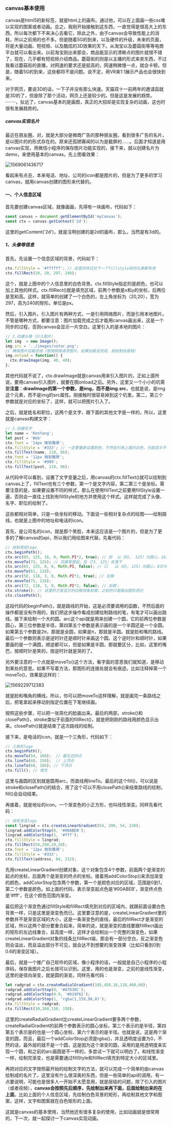 ### canvas基本使用

canvas是html5的新标签，就是html上的画布。通过他，可以在上面画一些css难以实现的图案或者动画。总之，我刚开始接触到这东西，一直觉得是很高大上的东西，所以每次都下不来决心去看它，除此之外，由于canvas会导致性能上的消耗，所以之前用的也不多。但是随着5G的到来，以及硬件的升级，未来的页面，将是大量动画、短视频、以及酷炫的3D效果的天下。从淘宝以及蘑菇街等等电商平台就可以看出来。以前淘宝刚出来那会，商品能显示的清晰点的图片就很不错了，现在，几乎都有短视频介绍商品。蘑菇街的则是以主播的形式来卖东西，不过我看过蘑菇街的直播，对网速的要求还是挺高的，网速稍微慢一点，就会卡顿。但是，随着5G的到来，这些都将不是问题。说不定，用VR来1:1展示产品也会很快到来。

对于网页，要说3D的话，一下子并没有那么快速。天猫双十一前两年的邀请函就是3D的了，但是除了那个活动，网页上还是较少的。但是这是发展的趋势。········，扯远了，canvas基本的是画图，真正的大招却是实现复杂的动画，这也时很有发展趋势的。

##### canvas实现名片

最近在朋友圈，对，就是大部分是微商广告的那种朋友圈，看到很多广告的名片，是以图片的的形式存在的。原来还孤陋寡闻的以为是截屏的......。后面才知道是用canvas实现，用微信小程序的保存图片功能实现的，接下来，就以创建名片为demo，来使用基本的canvas。先上图看效果：

![1569061436717](https://github.com/yjl000/Blog/blob/master/进阶笔记/images/mingpian.png)

看起来有点丑，本来电话、地址、公司的icon都是图片的，但是为了更多的学习canvas，就用canvas创建的图形来代替的。

#### 一、个人信息区域

首先要创建canvas区域，就像画画，先得有一块画布，代码如下：

```javascript
const canvas = document.getElementById('myCanvas');
const ctx = canvas.getContext('2d');
```

这里的getContent('2d')，就是注明创建的是2d的画布，那么，当然是有3d的。

##### 1、头像等信息

首先，先设置一个信息区域的背景，代码如下：

```javascript
ctx.fillStyle = '#ffffff'; // 这里的样式对下一个fillstyle前的元素都有效
ctx.fillRect(20, 20, 297, 240);
```

这个，就是上图中的个人信息里的白色背景。ctx.fillStyle指定的是颜色，也可以加上其他的样式。ctx.fillRect()就是填充区域，前两个参数是x和y的坐标，后两位是宽和高。这样，就简单的创建了一个白色的，左上角坐标为（20,20），宽为297，高为240的矩形。单位是px。

然后，引入图片。引入图片有两种方式，一是引用网络图片，而是引用本地图片。不管是哪种方式，都要注意：图片加载完成之后才能用canvas画出来，这是一个同步的过程，否则canvas会显示一片空白。这里引入的是本地的图片：

```javascript
// 2.创建头像（引入图片）
let img  = new Image();
img.src = '../images/vatar.png';
// 确保图片加载完成（使用网络请求图片，如果加载没完成，就绘制会报错）
img.onload = function() {
  ctx.drawImage(img, 40, 40);
};
```

其他代码就不说了，ctx.drawImage就是canvas用来引入图片的，正如上面所说，要用canvas引入图片，就要在图onload之后。另外，这里又一个小小的坑需要**注意**：**drawImage的第一个参数，是img，而不是img.src**，也就是说，是img这个元素，而不是img的src属性。刚接触时很容易掉到这个坑里。第二，第三个参数就是对应的坐标了，这样，就可以把图片引入了。

之后，就是姓名和职位，这两个是文字，跟下面的其他文字是一样的，所以，这里就是canvas构建文字：

```javascript
// 3.创建名字
let name = 'KenYang';
let post = 'Web'
ctx.font = '14px 微软雅黑';
ctx.fillStyle = '#333'; // 一定要重新设置颜色，不然会引用上面的白色，也就显示不出来了
ctx.fillText(name, 110, 66);
ctx.font = '12px 微软雅黑';
ctx.fillStyle = '#999';
ctx.fillText(post, 110, 86);
```

从代码中可以看到，设置了文字变量之后，用canvas的ctx.fillText()就可以绘制到canvas上了，fillText也有三个参数，第一个是文字内容，第二第三个是坐标。需要注意的是，如果要设置不同的样式，那么在使用fillText之前要用fillStyle设置一遍，否则会一直往上找到有fillStyle的地方并使用这个样式。这样就完成了头像、名字、职位的绘制了。

这些都相对简单，只是一些坐标的移动。下面说一些相对复杂点的绘图——绘制路线，也就是上图中的地址和电话的icon。

首先，是公司名的icon，就是那个笑脸，本来这应该是一个图片的，但是为了更多的了解canvas的api，所以我们用绘图来代替。先看代码：

```javascript
// 绘制笑脸logo
ctx.beginPath();
ctx.arc(65, 125, 16, 0, Math.PI*2, true); // 脸  以（65， 125）为圆心，16为半径，逆时针画一个满圆。
ctx.moveTo(73, 125); // 将画笔提起，在（73, 125）处落下
ctx.arc(65, 125, 8, 0, Math.PI, false); // 口   以（65, 125）为圆心，8位半径，顺时针画一个半圆；
ctx.moveTo(61, 118);
ctx.arc(58, 118, 3, 0, Math.PI*2, true); // 左眼
ctx.moveTo(75, 118);
ctx.arc(72, 118, 3, 0, Math.PI*2, false); // 右眼；
ctx.stroke(); // 这里的才是显示的边框线条轮廓，之前的只是画出图形而已
ctx.closePath();
```

这段代码的beginPath()，就是路线的开始，这是必须要调用的函数，不然后面的操作都是没有作用的，我们把这步操作看成创建绘制路线的笔，有笔才可以画出路线。接下来绘制一个大的圆。arc这个api就是用来创建一个圆，它的前两位参数是圆心，第三位参数是半径，第四第五个参数是表示画的是一个半圆还是一个全圆。如果第五个参数是2π，那就是全圆，如果是π，那就是半圆。就是脸和嘴的路线。最后一个参数则表示是逆时针还是顺时针来画这个圆。这个逆时针和顺时针，如果要画的是一个满圆，顺逆都可以，但是如果是半圆，那就要区分，比如，这里的嘴巴，按顺时针是笑的，按逆时针就是哭的了。

另外要注意的一个点就是moveTo()这个方法，看字面的意思我们就知道，是移动到某处的意思。如果不写着方法，那图形的连接处就会有痕迹。比如注释掉第一个moveTo()，效果是这样的：

![1569229712383](https://github.com/yjl000/Blog/blob/master/进阶笔记/images/1569229712383.png)





就是脸和嘴角的横线，所以，你可以把moveTo这样理解，就是画完一条路线之后，把笔拿起来移动到指定位置在下笔继续画。

按照这些步骤，可以把一张简化的脸画出来。最后的两部，stroke()和closePath()，stroke类似于前面的fillRect()，就是把刚刚的路线用颜色显示出来。closePath()就是结束了这次路线的绘制。

接下来，是电话的icon，就是一个三角形，代码如下：

```javascript
// 三角形logo
ctx.beginPath();
ctx.moveTo(54, 168);  // 最左边的点
ctx.lineTo(68, 150);  // 上顶点
ctx.lineTo(68, 186); // 下顶点
ctx.fill(); // 填充
```

这里与画圆的区别就是圆用arc，而直线用lineTo。最后的这个fill()，可以说是stroke和closePath()的结合，用了这个可以不用closePath()来结束路线的绘制，fill()会自动结束。

再接着，就是地址的icon。一个渐变色的小正方形，也叫线性渐变。同样先看代码：

```javascript
// 线性渐变logo 
const lingrad = ctx.createLinearGradient(54, 200, 54, 220);
lingrad.addColorStop(0, '#00ABEB');
lingrad.addColorStop(1, '#fff');
ctx.fillStyle = lingrad;
ctx.fillRect(54,200,20,20);
ctx.font = '12px 微软雅黑';
ctx.fillStyle = '#333';
ctx.fillText(address, 84, 212);
```

先用createLinearGradient创建对象，这个对象包含4个参数，前面两个是渐变的起点的坐标，后面两个是渐变的终点的坐标。接着用addColorStop()来添加渐变的颜色，addColorStop包含两个参数，第一个是颜色对应的区域，范围是0到1，第二个参数是颜色。如上面的代码，表示渐变起点色是‘#00ABEB’，渐变终点色是‘#fff'，在这个颜色范围内渐变。

最后把这个渐变色通过fillStyle和fillRect填充到对应的区域内，就跟前面设置白色背景一样，只是这里是渐变色而已。这里要注意的是，createLinearGradient里的参数并不是渐变区域的大小，这是一条渐变色的直线，最后的fillRect才是渐变的区域，所以这两个部分要重合起来，简单的说，就是渐变的直线要跟fillRect画出的矩形的左边线重合，且高度一样，这样才会绘制出一个完整的渐变色，如果createLinearGradient对象的线条比fillRect端，那会有一部分空白，反之渐变色则会溢出，而且溢出部分不可见，就会达不到想要的渐变效果（比如只看到0到0.6的渐变区域）。

最后，就是一个推广自己软件的区域，像小程序的话，一般就是自己小程序的小程序码，保存我图片之后长按可以识别。这里，用的也是渐变，之前的是线性渐变，这里的是径向渐变，就是圆的渐变。同样先看代码：

```javascript
let radgrad = ctx.createRadialGradient(105,450,16,110,460,60);
radgrad.addColorStop(0, '#A7D30C');
radgrad.addColorStop(0.9, '#019F62');
radgrad.addColorStop(1, 'rgba(1,159,98,0)');
ctx.fillStyle = radgrad;
ctx.fillRect(30,380,150, 150);
```

这里的createRadialGradient比createLinearGradient要多两个参数，createRadialGradient的前两个参数表示的圆心坐标，第三个表示的是半径，第四第五个表示是的也是一个圆心坐标，第六个表示的是半径。也就是说，这是两个渐变的圆，而且，最后一个addColorStop必须是rgba()，并且透明度设置为0，不然的话，最外层的就不是一个圆，这是因为这个渐变的圆，采用的是用透明度来实现一个圆，和之前的arc画圆是不一样的，多尝试一下就可以明白了。和线性渐变一样，绘制完渐变，也是需要通过fillStyle和fillRect填充到特定大小的区域里。

再把对应的文字按照最开始的绘制文字的方法，就可以完成一个简单的由canvas绘制成的名片了。这里没有什么很深奥的东西，但是一些简单的api的调用。有一点要说明，可能也是很多人一开始不太愿意用，就是层级的问题，除了引入的图片（或者视频），**canvas会按照先后顺序，先绘制出来再下面，后面绘制出来的在上面**。比如上面的个人信息区域，先绘制白色背景的矩形，再绘制其他文字和图案，这样，文字和图案就在白色矩形的上面。

这就是canvas的基本使用，当然他还有很多复杂的使用，比如动画就是很常用的，下一次，就一起探讨一下canvas实现动画。

